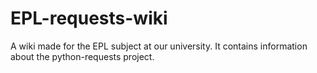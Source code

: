 # EPL-requests-wiki
A wiki made for the EPL subject at our university. It contains information about the python-requests project.

